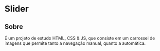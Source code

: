 # Slider

## Sobre

É um projeto de estudo HTML, CSS & JS, que consiste em um carrossel de imagens que permite tanto a navegação manual, quanto a automática.
